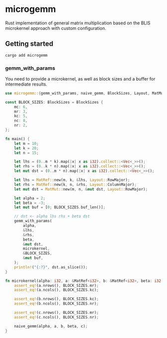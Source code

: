 # microgemm

Rust implementation of general matrix multiplication based on the BLIS microkernel
approach with custom configuration.

## Getting started

```sh
cargo add microgemm
```

### gemm_with_params

You need to provide a microkernel, as well as block sizes and a buffer for
intermediate results.

```rs
use microgemm::{gemm_with_params, naive_gemm, BlockSizes, Layout, MatMut, MatRef};

const BLOCK_SIZES: BlockSizes = BlockSizes {
    mc: 6,
    mr: 3,
    kc: 5,
    nc: 8,
    nr: 2,
};

fn main() {
    let m = 10;
    let k = 20;
    let n = 15;

    let lhs = (0..m * k).map(|x| x as i32).collect::<Vec<_>>();
    let rhs = (0..k * n).map(|x| x as i32).collect::<Vec<_>>();
    let mut dst = (0..m * n).map(|x| x as i32).collect::<Vec<_>>();

    let lhs = MatRef::new(m, k, &lhs, Layout::RowMajor);
    let rhs = MatRef::new(k, n, &rhs, Layout::ColumnMajor);
    let mut dst = MatMut::new(m, n, &mut dst, Layout::RowMajor);

    let alpha = 2;
    let beta = -3;
    let mut buf = [0; BLOCK_SIZES.buf_len()];

    // dst <- alpha lhs rhs + beta dst
    gemm_with_params(
        alpha,
        &lhs,
        &rhs,
        beta,
        &mut dst,
        microkernel,
        &BLOCK_SIZES,
        &mut buf,
    );
    println!("{:?}", dst.as_slice());
}

fn microkernel(alpha: i32, a: &MatRef<i32>, b: &MatRef<i32>, beta: i32, c: &mut MatMut<i32>) {
    assert_eq!(a.nrows(), BLOCK_SIZES.mr);
    assert_eq!(a.ncols(), BLOCK_SIZES.kc);

    assert_eq!(b.nrows(), BLOCK_SIZES.kc);
    assert_eq!(b.ncols(), BLOCK_SIZES.nr);

    assert_eq!(c.nrows(), BLOCK_SIZES.mr);
    assert_eq!(c.ncols(), BLOCK_SIZES.nr);

    naive_gemm(alpha, a, b, beta, c);
}
```

